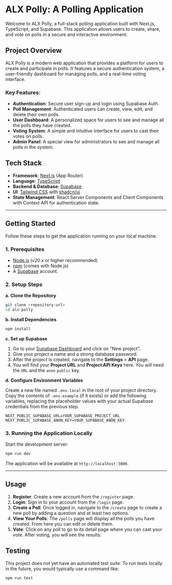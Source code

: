 # ALX Polly: A Polling Application

Welcome to ALX Polly, a full-stack polling application built with Next.js, TypeScript, and Supabase. This application allows users to create, share, and vote on polls in a secure and interactive environment.

## Project Overview

ALX Polly is a modern web application that provides a platform for users to create and participate in polls. It features a secure authentication system, a user-friendly dashboard for managing polls, and a real-time voting interface.

### Key Features:

- **Authentication**: Secure user sign-up and login using Supabase Auth.
- **Poll Management**: Authenticated users can create, view, edit, and delete their own polls.
- **User Dashboard**: A personalized space for users to see and manage all the polls they have created.
- **Voting System**: A simple and intuitive interface for users to cast their votes on polls.
- **Admin Panel**: A special view for administrators to see and manage all polls in the system.

## Tech Stack

- **Framework**: [Next.js](https://nextjs.org/) (App Router)
- **Language**: [TypeScript](https://www.typescriptlang.org/)
- **Backend & Database**: [Supabase](https://supabase.io/)
- **UI**: [Tailwind CSS](https://tailwindcss.com/) with [shadcn/ui](https://ui.shadcn.com/)
- **State Management**: React Server Components and Client Components with Context API for authentication state.

---

## Getting Started

Follow these steps to get the application running on your local machine.

### 1. Prerequisites

- [Node.js](https://nodejs.org/) (v20.x or higher recommended)
- [npm](https://www.npmjs.com/) (comes with Node.js)
- A [Supabase](https://supabase.io/) account.

### 2. Setup Steps

**a. Clone the Repository**

```bash
git clone <repository-url>
cd alx-polly
```

**b. Install Dependencies**

```bash
npm install
```

**c. Set up Supabase**

1.  Go to your [Supabase Dashboard](https://app.supabase.io) and click on "New project".
2.  Give your project a name and a strong database password.
3.  After the project is created, navigate to the **Settings** > **API** page.
4.  You will find your **Project URL** and **Project API Keys** here. You will need the `URL` and the `anon` `public` key.

**d. Configure Environment Variables**

Create a new file named `.env.local` in the root of your project directory. Copy the contents of `.env.example` (if it exists) or add the following variables, replacing the placeholder values with your actual Supabase credentials from the previous step.

```
NEXT_PUBLIC_SUPABASE_URL=YOUR_SUPABASE_PROJECT_URL
NEXT_PUBLIC_SUPABASE_ANON_KEY=YOUR_SUPABASE_ANON_KEY
```

### 3. Running the Application Locally

Start the development server:

```bash
npm run dev
```

The application will be available at `http://localhost:3000`.

---

## Usage

1.  **Register**: Create a new account from the `/register` page.
2.  **Login**: Sign in to your account from the `/login` page.
3.  **Create a Poll**: Once logged in, navigate to the `/create` page to create a new poll by adding a question and at least two options.
4.  **View Your Polls**: The `/polls` page will display all the polls you have created. From here you can edit or delete them.
5.  **Vote**: Click on any poll to go to its detail page where you can cast your vote. After voting, you will see the results.

## Testing

This project does not yet have an automated test suite. To run tests locally in the future, you would typically use a command like:

```bash
npm run test
```